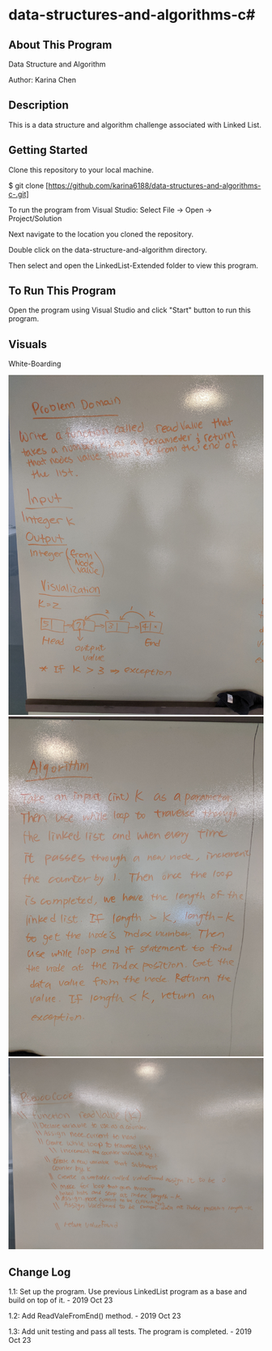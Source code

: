 # data-structures-and-algorithms-c#

## About This Program
Data Structure and Algorithm

Author: Karina Chen

## Description
This is a data structure and algorithm challenge associated with Linked List.

## Getting Started
Clone this repository to your local machine.

$ git clone [https://github.com/karina6188/data-structures-and-algorithms-c-.git]

To run the program from Visual Studio:
Select File -> Open -> Project/Solution

Next navigate to the location you cloned the repository.

Double click on the data-structure-and-algorithm directory.

Then select and open the LinkedList-Extended folder to view this program.

## To Run This Program
Open the program using Visual Studio and click "Start" button to run this program.

## Visuals

White-Boarding

![Alt whiteboarding capture](/Assets/code07_1.jpg)
![Alt whiteboarding capture](/Assets/code07_2.jpg)
![Alt whiteboarding capture](/Assets/code07_3.jpg)

## Change Log

1.1: Set up the program. Use previous LinkedList program as a base and build on top of it. - 2019 Oct 23

1.2: Add ReadValeFromEnd() method. - 2019 Oct 23

1.3: Add unit testing and pass all tests. The program is completed. - 2019 Oct 23
